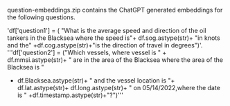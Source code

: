 question-embeddings.zip contains the ChatGPT generated embeddings for the following questions.   

'df['question1'] = (
    "What is the average speed and direction of the oil tankers in the Blacksea where the speed is"+
    df.sog.astype(str)+ "in knots and the" +df.cog.astype(str)+"is the direction of travel in degrees")'.  
'''df['question2'] = ("Which vessels, where vessel is " + df.mmsi.astype(str)+ " are in the area of the Blacksea where the area of the Blacksea is "
 + df.Blacksea.astype(str)+ " and the vessel location is "+ df.lat.astype(str)+ df.long.astype(str)+ " on 05/14/2022,where the date is " +df.timestamp.astype(str)+"?")'''
 
